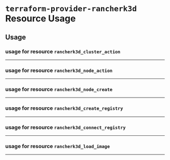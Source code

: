 # `terraform-provider-rancherk3d` Resource Usage

## Usage
### usage for resource `rancherk3d_cluster_action`

---
### usage for resource `rancherk3d_node_action`

---
### usage for resource `rancherk3d_node_create`

---
### usage for resource `rancherk3d_create_registry`

---
### usage for resource `rancherk3d_connect_registry`

---
### usage for resource `rancherk3d_load_image`

---